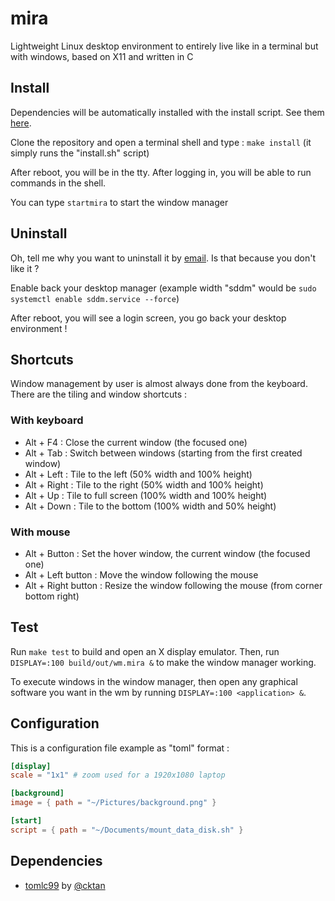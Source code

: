 # mira
Lightweight Linux desktop environment to entirely live like in a terminal but with windows, based on X11 and written in C

## Install
Dependencies will be automatically installed with the install script. See them [here](#dependencies).

Clone the repository and open a terminal shell and type : `make install` (it simply runs the "install.sh" script)

After reboot, you will be in the tty. After logging in, you will be able to run commands in the shell.

You can type `startmira` to start the window manager

## Uninstall
Oh, tell me why you want to uninstall it by [email](mailto:antonherault@gmail.com). Is that because you don't like it ?

Enable back your desktop manager (example width "sddm" would be `sudo systemctl enable sddm.service --force`)

After reboot, you will see a login screen, you go back your desktop environment !

## Shortcuts
Window management by user is almost always done from the keyboard. There are the tiling and window shortcuts :
### With keyboard
- Alt + F4 : Close the current window (the focused one)
- Alt + Tab : Switch between windows (starting from the first created window)
- Alt + Left : Tile to the left (50% width and 100% height)
- Alt + Right : Tile to the right (50% width and 100% height)
- Alt + Up : Tile to full screen (100% width and 100% height)
- Alt + Down : Tile to the bottom (100% width and 50% height)
### With mouse
- Alt + Button : Set the hover window, the current window (the focused one)
- Alt + Left button : Move the window following the mouse
- Alt + Right button : Resize the window following the mouse (from corner bottom right) 

## Test
Run `make test` to build and open an X display emulator. Then, run `DISPLAY=:100 build/out/wm.mira &` to make the window manager working.

To execute windows in the window manager, then open any graphical software you want in the wm by running `DISPLAY=:100 <application> &`.

## Configuration
This is a configuration file example as "toml" format :
```toml
[display]
scale = "1x1" # zoom used for a 1920x1080 laptop

[background]
image = { path = "~/Pictures/background.png" }

[start]
script = { path = "~/Documents/mount_data_disk.sh" }
```

## Dependencies
- [tomlc99](https://github.com/cktan/tomlc99) by [@cktan](https://github.com/cktan)
